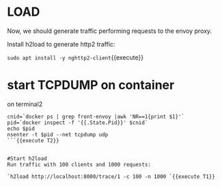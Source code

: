 # LOAD
Now, we should generate traffic performing requests to the envoy proxy.

Install h2load to generate http2 traffic:

`sudo apt install -y nghttp2-client`{{execute}}


# start TCPDUMP on container

on terminal2
```
cnid=`docker ps | grep front-envoy |awk 'NR==1{print $1}'`
pid=`docker inspect -f '{{.State.Pid}}' $cnid`
echo $pid
nsenter -t $pid --net tcpdump udp
```{{execute T2}}


#Start h2load
Run traffic with 100 clients and 1000 requests:

`h2load http://localhost:8000/trace/1 -c 100 -n 1000 `{{execute T1}}
